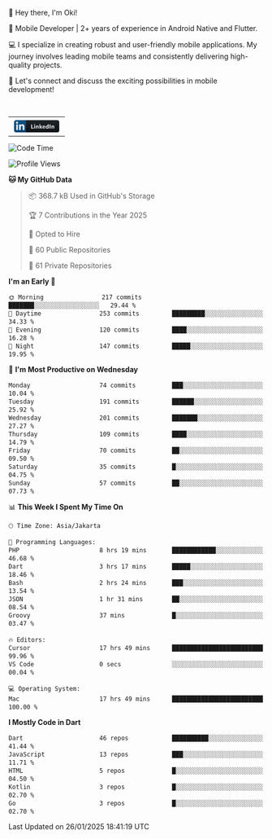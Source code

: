 <p>
 👋 Hey there, I'm Oki!

🚀 Mobile Developer | 2+ years of experience in Android Native and Flutter.

💻 I specialize in creating robust and user-friendly mobile applications. My journey involves leading mobile teams and consistently delivering high-quality projects.

🔗 Let's connect and discuss the exciting possibilities in mobile development!

<br>

<table style="border:none; border-collapse:collapse; cellspacing:0; cellpadding:0">
    <tr>
        <td>
           <a href="https://www.linkedin.com/in/oki-6ba305173/" target="_blank">
              <img src="https://github.com/inisialkey/inisialkey/blob/main/assets/linkedin.svg" alt="LinkedIn" style="vertical-align:top; margin:4px" height=24>
          </a>
        </td>
    </tr>
</table>

<!-- <br>

<!--START_SECTION:waka-->
![Code Time](http://img.shields.io/badge/Code%20Time-988%20hrs%2038%20mins-blue)

![Profile Views](http://img.shields.io/badge/Profile%20Views-0-blue)

**🐱 My GitHub Data** 

> 📦 368.7 kB Used in GitHub's Storage 
 > 
> 🏆 7 Contributions in the Year 2025
 > 
> 💼 Opted to Hire
 > 
> 📜 60 Public Repositories 
 > 
> 🔑 61 Private Repositories 
 > 
**I'm an Early 🐤** 

```text
🌞 Morning                217 commits         ███████░░░░░░░░░░░░░░░░░░   29.44 % 
🌆 Daytime                253 commits         █████████░░░░░░░░░░░░░░░░   34.33 % 
🌃 Evening                120 commits         ████░░░░░░░░░░░░░░░░░░░░░   16.28 % 
🌙 Night                  147 commits         █████░░░░░░░░░░░░░░░░░░░░   19.95 % 
```
📅 **I'm Most Productive on Wednesday** 

```text
Monday                   74 commits          ███░░░░░░░░░░░░░░░░░░░░░░   10.04 % 
Tuesday                  191 commits         ██████░░░░░░░░░░░░░░░░░░░   25.92 % 
Wednesday                201 commits         ███████░░░░░░░░░░░░░░░░░░   27.27 % 
Thursday                 109 commits         ████░░░░░░░░░░░░░░░░░░░░░   14.79 % 
Friday                   70 commits          ██░░░░░░░░░░░░░░░░░░░░░░░   09.50 % 
Saturday                 35 commits          █░░░░░░░░░░░░░░░░░░░░░░░░   04.75 % 
Sunday                   57 commits          ██░░░░░░░░░░░░░░░░░░░░░░░   07.73 % 
```


📊 **This Week I Spent My Time On** 

```text
🕑︎ Time Zone: Asia/Jakarta

💬 Programming Languages: 
PHP                      8 hrs 19 mins       ████████████░░░░░░░░░░░░░   46.68 % 
Dart                     3 hrs 17 mins       █████░░░░░░░░░░░░░░░░░░░░   18.46 % 
Bash                     2 hrs 24 mins       ███░░░░░░░░░░░░░░░░░░░░░░   13.54 % 
JSON                     1 hr 31 mins        ██░░░░░░░░░░░░░░░░░░░░░░░   08.54 % 
Groovy                   37 mins             █░░░░░░░░░░░░░░░░░░░░░░░░   03.47 % 

🔥 Editors: 
Cursor                   17 hrs 49 mins      █████████████████████████   99.96 % 
VS Code                  0 secs              ░░░░░░░░░░░░░░░░░░░░░░░░░   00.04 % 

💻 Operating System: 
Mac                      17 hrs 49 mins      █████████████████████████   100.00 % 
```

**I Mostly Code in Dart** 

```text
Dart                     46 repos            ██████████░░░░░░░░░░░░░░░   41.44 % 
JavaScript               13 repos            ███░░░░░░░░░░░░░░░░░░░░░░   11.71 % 
HTML                     5 repos             █░░░░░░░░░░░░░░░░░░░░░░░░   04.50 % 
Kotlin                   3 repos             █░░░░░░░░░░░░░░░░░░░░░░░░   02.70 % 
Go                       3 repos             █░░░░░░░░░░░░░░░░░░░░░░░░   02.70 % 
```




 Last Updated on 26/01/2025 18:41:19 UTC
<!--END_SECTION:waka-->